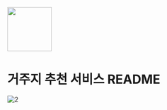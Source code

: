 <img src="https://github.com/user-attachments/assets/f521acdb-4507-4aee-8abd-ac88f80318bb" width="100" height="100"/>&nbsp;<h1>거주지 추천 서비스 README</h1>

![2](https://github.com/user-attachments/assets/84dc3382-ae6f-4856-a8f0-2a21242319d3)
